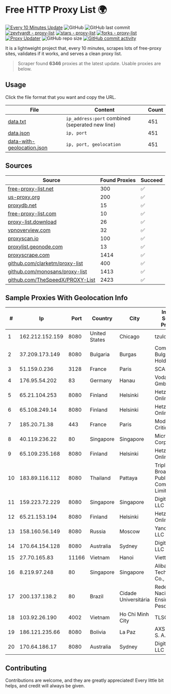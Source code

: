 
# Free HTTP Proxy List 🌍

[![Every 10 Minutes Update](https://github.com/mertguvencli/http-proxy-list/actions/workflows/main.yml/badge.svg?branch=main)](https://github.com/mertguvencli/http-proxy-list/actions/workflows/main.yml)
![GitHub](https://img.shields.io/github/license/mertguvencli/http-proxy-list)
![GitHub last commit](https://img.shields.io/github/last-commit/mertguvencli/http-proxy-list)
[![zevtyardt - proxy-list](https://img.shields.io/static/v1?label=zevtyardt&message=proxy-list&color=blue&logo=github)](https://github.com/zevtyardt/proxy-list "Go to GitHub repo")
[![stars - proxy-list](https://img.shields.io/github/stars/zevtyardt/proxy-list?style=social)](https://github.com/zevtyardt/proxy-list)
[![forks - proxy-list](https://img.shields.io/github/forks/zevtyardt/proxy-list?style=social)](https://github.com/zevtyardt/proxy-list)
[![Proxy Updater](https://github.com/zevtyardt/proxy-list/workflows/Proxy%20Updater/badge.svg)](https://github.com/zevtyardt/proxy-list/actions?query=workflow:"Proxy+Updater")
![GitHub repo size](https://img.shields.io/github/repo-size/zevtyardt/proxy-list)
[![GitHub commit activity](https://img.shields.io/github/commit-activity/m/zevtyardt/proxy-list?logo=commits)](https://github.com/zevtyardt/proxy-list/commits/main)

It is a lightweight project that, every 10 minutes, scrapes lots of free-proxy sites, validates if it works, and serves a clean proxy list.

> Scraper found **6346** proxies at the latest update. Usable proxies are below.

## Usage

Click the file format that you want and copy the URL.

|File|Content|Count|
|----|-------|-----|
|[data.txt](https://raw.githubusercontent.com/mertguvencli/http-proxy-list/main/proxy-list/data.txt)|`ip_address:port` combined (seperated new line)|451|
|[data.json](https://raw.githubusercontent.com/mertguvencli/http-proxy-list/main/proxy-list/data.json)|`ip, port`|451|
|[data-with-geolocation.json](https://raw.githubusercontent.com/mertguvencli/http-proxy-list/main/proxy-list/data-with-geolocation.json)|`ip, port, geolocation`|451|

## Sources

|Source|Found Proxies|Succeed|
|------|-------------|-------|
|[free-proxy-list.net](https://free-proxy-list.net)|300|✅|
|[us-proxy.org](https://www.us-proxy.org)|200|✅|
|[proxydb.net](http://proxydb.net)|15|✅|
|[free-proxy-list.com](https://free-proxy-list.com/?page=&port=&type%5B%5D=http&type%5B%5D=https&up_time=0&search=Search)|10|✅|
|[proxy-list.download](https://www.proxy-list.download/HTTP)|26|✅|
|[vpnoverview.com](https://vpnoverview.com/privacy/anonymous-browsing/free-proxy-servers)|32|✅|
|[proxyscan.io](https://www.proxyscan.io)|100|✅|
|[proxylist.geonode.com](https://proxylist.geonode.com/api/proxy-list?limit=300&page=1&sort_by=lastChecked&sort_type=desc&protocols=http,https)|13|✅|
|[proxyscrape.com](https://api.proxyscrape.com/v2/?request=displayproxies&protocol=http&timeout=10000&country=all&ssl=all&anonymity=all)|1414|✅|
|[github.com/clarketm/proxy-list](https://raw.githubusercontent.com/clarketm/proxy-list/master/proxy-list-raw.txt)|400|✅|
|[github.com/monosans/proxy-list](https://raw.githubusercontent.com/monosans/proxy-list/main/proxies/http.txt)|1413|✅|
|[github.com/TheSpeedX/PROXY-List](https://raw.githubusercontent.com/TheSpeedX/PROXY-List/master/http.txt)|2423|✅|


## Sample Proxies With Geolocation Info

|#|Ip|Port|Country|City|Internet Service Provider|
|-|--|----|-------|----|-------------------------|
|1|162.212.152.159|8080|United States|Chicago|tzulo, inc.|
|2|37.209.173.149|8080|Bulgaria|Burgas|Comnet Bulgaria Holding Ltd.|
|3|51.159.0.236|3128|France|Paris|SCALEWAY|
|4|176.95.54.202|83|Germany|Hanau|Vodafone GmbH|
|5|65.21.104.253|8080|Finland|Helsinki|Hetzner Online GmbH|
|6|65.108.249.14|8080|Finland|Helsinki|Hetzner Online GmbH|
|7|185.20.71.38|443|France|Paris|Mod Mission Critical LLC|
|8|40.119.236.22|80|Singapore|Singapore|Microsoft Corporation|
|9|65.109.235.168|8080|Finland|Helsinki|Hetzner Online GmbH|
|10|183.89.116.112|8080|Thailand|Pattaya|Triple T Broadband Public Company Limited|
|11|159.223.72.229|8080|Singapore|Singapore|DigitalOcean, LLC|
|12|65.21.153.194|8080|Finland|Helsinki|Hetzner Online GmbH|
|13|158.160.56.149|8080|Russia|Moscow|Yandex.Cloud LLC|
|14|170.64.154.128|8080|Australia|Sydney|DigitalOcean, LLC|
|15|27.70.165.83|11166|Vietnam|Hanoi|Viettel Group|
|16|8.219.97.248|80|Singapore|Singapore|Alibaba (US) Technology Co., Ltd.|
|17|200.137.138.2|80|Brazil|Cidade Universitária|Rede Nacional de Ensino e Pesquisa|
|18|103.92.26.190|4002|Vietnam|Ho Chi Minh City|TLSOFT|
|19|186.121.235.66|8080|Bolivia|La Paz|AXS Bolivia S. A.|
|20|170.64.186.17|8080|Australia|Sydney|DigitalOcean, LLC|



## Contributing

Contributions are welcome, and they are greatly appreciated! Every
little bit helps, and credit will always be given.

